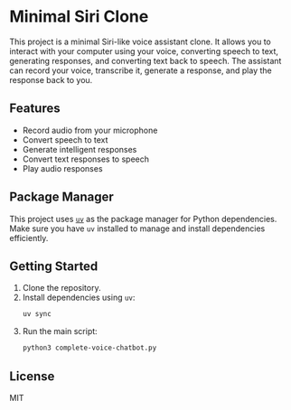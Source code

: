 # Minimal Siri Clone

This project is a minimal Siri-like voice assistant clone. It allows you to interact with your computer using your voice, converting speech to text, generating responses, and converting text back to speech. The assistant can record your voice, transcribe it, generate a response, and play the response back to you.

## Features
- Record audio from your microphone
- Convert speech to text
- Generate intelligent responses
- Convert text responses to speech
- Play audio responses

## Package Manager
This project uses [`uv`](https://github.com/astral-sh/uv) as the package manager for Python dependencies. Make sure you have `uv` installed to manage and install dependencies efficiently.

## Getting Started
1. Clone the repository.
2. Install dependencies using `uv`:
   ```sh
   uv sync
   ```
3. Run the main script:
   ```sh
   python3 complete-voice-chatbot.py
   ```

## License
MIT
